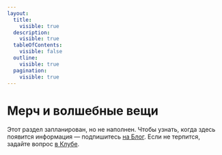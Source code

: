 ```yaml
---
layout:
  title:
    visible: true
  description:
    visible: true
  tableOfContents:
    visible: false
  outline:
    visible: true
  pagination:
    visible: true
---
```


# Мерч и волшебные вещи

Этот раздел запланирован, но не наполнен. Чтобы узнать, когда здесь появится информация — подпишитесь [на Блог](https://mqs.ai/blog). Если не терпится, задайте вопрос [в Клубе](https://mqs.ai/club).
